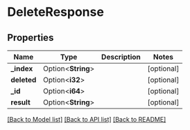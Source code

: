 # DeleteResponse

## Properties

Name | Type | Description | Notes
------------ | ------------- | ------------- | -------------
**_index** | Option<**String**> |  | [optional]
**deleted** | Option<**i32**> |  | [optional]
**_id** | Option<**i64**> |  | [optional]
**result** | Option<**String**> |  | [optional]

[[Back to Model list]](../README.md#documentation-for-models) [[Back to API list]](../README.md#documentation-for-api-endpoints) [[Back to README]](../README.md)


